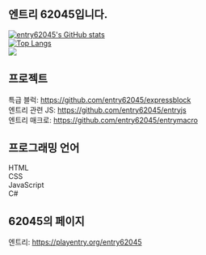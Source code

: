 ## 엔트리 62045입니다.
[![entry62045's GitHub stats](https://github-readme-stats.vercel.app/api?username=entry62045&show_icons=true&theme=gruvbox)](https://github.com/entry62045/github-readme-stats)<br>
[![Top Langs](https://github-readme-stats.vercel.app/api/top-langs/?username=entry62045&layout=compact)](https://github.com/entry62045/github-readme-stats)<br>
![](https://hits.seeyoufarm.com/api/count/incr/badge.svg?url=https%3A%2F%2Fgithub.com%2Fentry62045&count_bg=%2379C83D&title_bg=%23555555&icon=github.svg&icon_color=%23E7E7E7&title=visits&edge_flat=true) 

## 프로젝트
특급 블럭: https://github.com/entry62045/expressblock<br>
엔트리 관련 JS: https://github.com/entry62045/entryjs<br>
엔트리 매크로: https://github.com/entry62045/entrymacro

## 프로그래밍 언어
HTML<br>
CSS<br>
JavaScript<br>
C#

## 62045의 페이지
엔트리: https://playentry.org/entry62045
